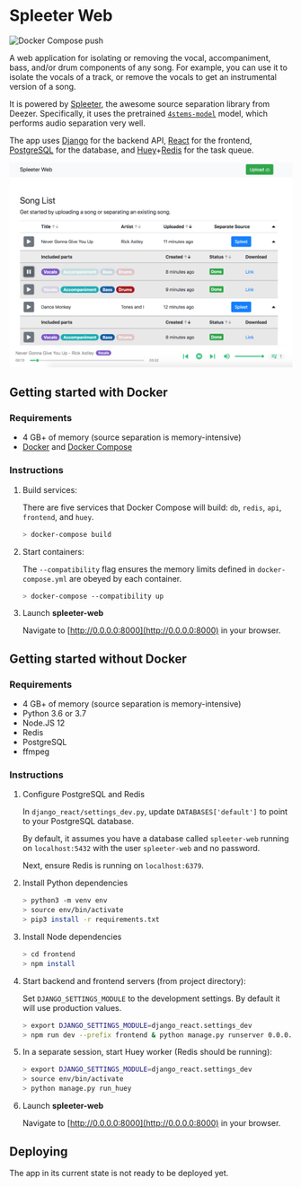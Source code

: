 # Spleeter Web
![Docker Compose push](https://github.com/JeffreyCA/spleeter-web/workflows/Docker%20Compose%20push/badge.svg)

A web application for isolating or removing the vocal, accompaniment, bass, and/or drum components of any song. For example, you can use it to isolate the vocals of a track, or remove the vocals to get an instrumental version of a song.

It is powered by [Spleeter](https://github.com/deezer/spleeter), the awesome source separation library from Deezer. Specifically, it uses the pretrained [`4stems-model`](https://github.com/deezer/spleeter/wiki/3.-Models#pretrained-model) model, which performs audio separation very well.

The app uses [Django](https://www.djangoproject.com/) for the backend API, [React](https://reactjs.org/) for the frontend, [PostgreSQL](https://www.postgresql.org/) for the database, and [Huey](https://huey.readthedocs.io/en/latest/)+[Redis](https://redis.io/) for the task queue.

![](./screenshots/main.png)

## Getting started with Docker
### Requirements
* 4 GB+ of memory (source separation is memory-intensive)
* [Docker](https://www.docker.com/) and [Docker Compose](https://docs.docker.com/compose/install/)

### Instructions
1. Build services:

    There are five services that Docker Compose will build: `db`, `redis`, `api`, `frontend`, and `huey`.

    ```sh
    > docker-compose build
    ```

2. Start containers:

    The `--compatibility` flag ensures the memory limits defined in `docker-compose.yml` are obeyed by each container.
    ```sh
    > docker-compose --compatibility up
    ```
3. Launch **spleeter-web**

    Navigate to [http://0.0.0.0:8000](http://0.0.0.0:8000) in your browser.

## Getting started without Docker
### Requirements
* 4 GB+ of memory (source separation is memory-intensive)
* Python 3.6 or 3.7
* Node.JS 12
* Redis
* PostgreSQL
* ffmpeg

### Instructions
1. Configure PostgreSQL and Redis

    In `django_react/settings_dev.py`, update `DATABASES['default']` to point to your PostgreSQL database.

    By default, it assumes you have a database called `spleeter-web` running on `localhost:5432` with the user `spleeter-web` and no password.

    Next, ensure Redis is running on `localhost:6379`.

2. Install Python dependencies
    ```sh
    > python3 -m venv env
    > source env/bin/activate
    > pip3 install -r requirements.txt
    ```
3. Install Node dependencies
    ```sh
    > cd frontend
    > npm install
    ```
4. Start backend and frontend servers (from project directory):

    Set `DJANGO_SETTINGS_MODULE` to the development settings. By default it will use production values.

    ```sh
    > export DJANGO_SETTINGS_MODULE=django_react.settings_dev
    > npm run dev --prefix frontend & python manage.py runserver 0.0.0.0:8000
    ```
5. In a separate session, start Huey worker (Redis should be running):
    ```sh
    > export DJANGO_SETTINGS_MODULE=django_react.settings_dev
    > source env/bin/activate
    > python manage.py run_huey
    ```
6. Launch **spleeter-web**

    Navigate to [http://0.0.0.0:8000](http://0.0.0.0:8000) in your browser.

## Deploying
The app in its current state is not ready to be deployed yet.
